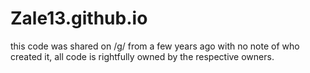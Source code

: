 # Zale13.github.io
this code was shared on /g/ from a few years ago with no note of who created it, all code is rightfully owned by the respective owners.
